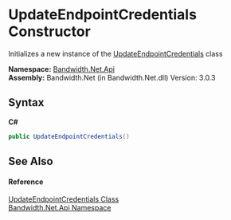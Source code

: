﻿# UpdateEndpointCredentials Constructor 
 

Initializes a new instance of the <a href ="T_Bandwidth_Net_Api_UpdateEndpointCredentials.md">UpdateEndpointCredentials</a> class

**Namespace:**&nbsp;<a href ="N_Bandwidth_Net_Api.md">Bandwidth.Net.Api</a><br />**Assembly:**&nbsp;Bandwidth.Net (in Bandwidth.Net.dll) Version: 3.0.3

## Syntax

**C#**<br />
``` C#
public UpdateEndpointCredentials()
```


## See Also


#### Reference
<a href ="T_Bandwidth_Net_Api_UpdateEndpointCredentials.md">UpdateEndpointCredentials Class</a><br /><a href ="N_Bandwidth_Net_Api.md">Bandwidth.Net.Api Namespace</a><br />